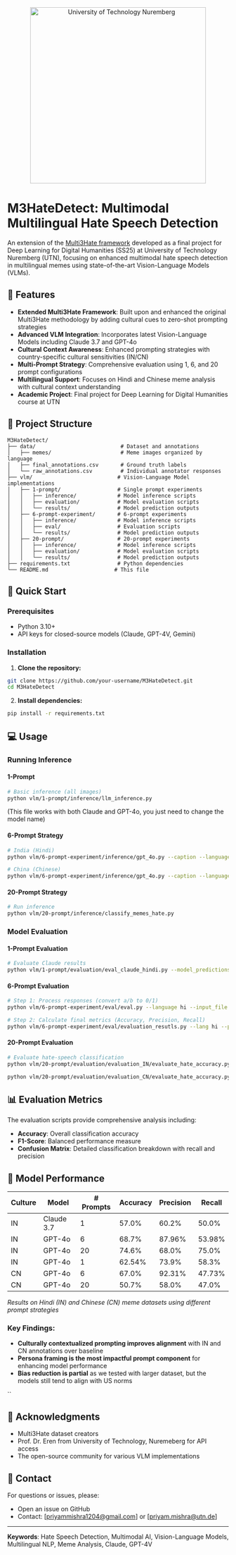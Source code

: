 <div align="center">
  <img src="https://www.strichpunkt-design.de/storage/app/media/work/technische-universitaet-nuernberg-corporate-design-corporate-identity/technische-universitaet-nuernberg-corporate-design-corporate-identity-6-1920x1080__automuted--poster.jpg" alt="University of Technology Nuremberg" width="400"/>
</div>

# M3HateDetect: Multimodal Multilingual Hate Speech Detection

An extension of the [Multi3Hate framework](https://github.com/MinhDucBui/Multi3Hate/tree/main) developed as a final project for Deep Learning for Digital Humanities (SS25) at University of Technology Nuremberg (UTN), focusing on enhanced multimodal hate speech detection in multilingual memes using state-of-the-art Vision-Language Models (VLMs).

## 🌟 Features

- **Extended Multi3Hate Framework**: Built upon and enhanced the original Multi3Hate methodology by adding cultural cues to zero-shot prompting strategies
- **Advanced VLM Integration**: Incorporates latest Vision-Language Models including Claude 3.7 and GPT-4o
- **Cultural Context Awareness**: Enhanced prompting strategies with country-specific cultural sensitivities (IN/CN)
- **Multi-Prompt Strategy**: Comprehensive evaluation using 1, 6, and 20 prompt configurations
- **Multilingual Support**: Focuses on Hindi and Chinese meme analysis with cultural context understanding
- **Academic Project**: Final project for Deep Learning for Digital Humanities course at UTN

## 📁 Project Structure

```
M3HateDetect/
├── data/                           # Dataset and annotations
│   ├── memes/                      # Meme images organized by language
│   ├── final_annotations.csv       # Ground truth labels
│   └── raw_annotations.csv         # Individual annotator responses
├── vlm/                           # Vision-Language Model implementations
│   ├── 1-prompt/                  # Single prompt experiments
│   │   ├── inference/             # Model inference scripts
│   │   ├── evaluation/            # Model evaluation scripts
│   │   └── results/               # Model prediction outputs
│   ├── 6-prompt-experiment/       # 6-prompt experiments
│   │   ├── inference/             # Model inference scripts
│   │   ├── eval/                  # Evaluation scripts
│   │   └── results/               # Model prediction outputs
│   ├── 20-prompt/                 # 20-prompt experiments
│   │   ├── inference/             # Model inference scripts
│   │   ├── evaluation/            # Model evaluation scripts
│   │   └── results/               # Model prediction outputs
├── requirements.txt               # Python dependencies
└── README.md                     # This file
```

## 🚀 Quick Start

### Prerequisites

- Python 3.10+
- API keys for closed-source models (Claude, GPT-4V, Gemini)

### Installation

1. **Clone the repository:**
```bash
git clone https://github.com/your-username/M3HateDetect.git
cd M3HateDetect
```

2. **Install dependencies:**
```bash
pip install -r requirements.txt
```


## 💻 Usage

### Running Inference

####  1-Prompt
```bash
# Basic inference (all images)
python vlm/1-prompt/inference/llm_inference.py 
```
(This file works with both Claude and GPT-4o, you just need to change the model name)

#### 6-Prompt Strategy
```bash
# India (Hindi)
python vlm/6-prompt-experiment/inference/gpt_4o.py --caption --language hi

# China (Chinese) 
python vlm/6-prompt-experiment/inference/gpt_4o.py --caption --language zh
```

#### 20-Prompt Strategy
```bash
# Run inference
python vlm/20-prompt/inference/classify_memes_hate.py
```

### Model Evaluation

#### 1-Prompt Evaluation
```bash
# Evaluate Claude results
python vlm/1-prompt/evaluation/eval_claude_hindi.py --model_predictions path-to-folder
```

#### 6-Prompt Evaluation
```bash
# Step 1: Process responses (convert a/b to 0/1)
python vlm/6-prompt-experiment/eval/eval.py --language hi --input_file vlm/6-prompt-experiment/results/gpt_4o_caption_india_original/responses_hi_original.csv

# Step 2: Calculate final metrics (Accuracy, Precision, Recall)
python vlm/6-prompt-experiment/eval/evaluation_resutls.py --lang hi --pred vlm/6-prompt-experiment/results/gpt_4o_caption_india_original/processed_responses_hi.csv
```

#### 20-Prompt Evaluation
```bash
# Evaluate hate-speech classification
python vlm/20-prompt/evaluation/evaluation_IN/evaluate_hate_accuracy.py

python vlm/20-prompt/evaluation/evaluation_CN/evaluate_hate_accuracy.py

```


## 📊 Evaluation Metrics

The evaluation scripts provide comprehensive analysis including:

- **Accuracy**: Overall classification accuracy
- **F1-Score**: Balanced performance measure
- **Confusion Matrix**: Detailed classification breakdown with recall and precision

## 🎯 Model Performance

| Culture | Model | # Prompts | Accuracy | Precision | Recall |
|---------|--------|-----------|----------|-----------|---------|
| IN | Claude 3.7 | 1 | 57.0% | 60.2% | 50.0% |
| IN | GPT-4o | 6 | 68.7% | 87.96% | 53.98% |
| IN | GPT-4o | 20 | 74.6% | 68.0% | 75.0% |
| IN | GPT-4o | 1 | 62.54% | 73.9% | 58.3% |
| CN | GPT-4o | 6 | 67.0% | 92.31% | 47.73% |
| CN | GPT-4o | 20 | 50.7% | 58.0% | 47.0% |

*Results on Hindi (IN) and Chinese (CN) meme datasets using different prompt strategies*

### Key Findings:
- **Culturally contextualized prompting improves alignment** with IN and CN annotations over baseline
- **Persona framing is the most impactful prompt component** for enhancing model performance
- **Bias reduction is partial** as we tested with larger dataset, but the models still tend to align with US norms


``

## 🙏 Acknowledgments

- Multi3Hate dataset creators
- Prof. Dr. Eren from University of Technology, Nuremeberg for API access
- The open-source community for various VLM implementations

## 📧 Contact

For questions or issues, please:
- Open an issue on GitHub
- Contact: [priyammishra1204@gmail.com] or [priyam.mishra@utn.de] 

---

**Keywords**: Hate Speech Detection, Multimodal AI, Vision-Language Models, Multilingual NLP, Meme Analysis, Claude, GPT-4V
